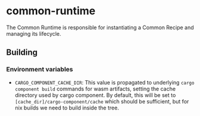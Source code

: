 # common-runtime 

The Common Runtime is responsible for instantiating a Common Recipe and managing its lifecycle.

## Building

### Environment variables

* `CARGO_COMPONENT_CACHE_DIR`: This value is propagated to underlying `cargo component build` commands for wasm artifacts, setting the cache directory used by cargo component. By default, this will be set to `[cache_dir]/cargo-component/cache` which should be sufficient, but for nix builds we need to build inside the tree.

[cache-dir]: https://docs.rs/dirs/latest/dirs/fn.cache_dir.html
